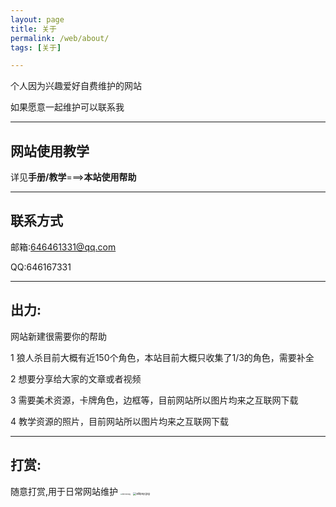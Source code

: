 ```yaml
---
layout: page
title: 关于
permalink: /web/about/
tags: [关于]

---
```


个人因为兴趣爱好自费维护的网站

如果愿意一起维护可以联系我

---

## 网站使用教学

详见**手册/教学**===>**本站使用帮助**

---

## 联系方式

邮箱:646461331@qq.com  

QQ:646167331

---

## 出力:

网站新建很需要你的帮助

1 狼人杀目前大概有近150个角色，本站目前大概只收集了1/3的角色，需要补全

2 想要分享给大家的文章或者视频

3 需要美术资源，卡牌角色，边框等，目前网站所以图片均来之互联网下载

4 教学资源的照片，目前网站所以图片均来之互联网下载

---

## 打赏:

随意打赏,用于日常网站维护
<img src="https://i.loli.net/2020/12/14/wbBFaVmXgn7DxTd.jpg" alt="wechat.jpg" style="zoom: 18%;" />
<img src="https://i.loli.net/2020/12/14/GZvgFmVtP95eQKz.jpg" alt="ailipay.jpg" style="zoom:33%;" />


